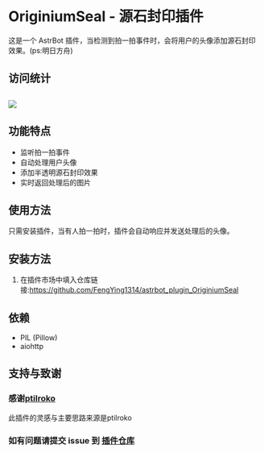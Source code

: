 # OriginiumSeal - 源石封印插件

这是一个 AstrBot 插件，当检测到拍一拍事件时，会将用户的头像添加源石封印效果。(ps:明日方舟)

## 访问统计

## <a href="https://count.getloli.com/"><img src="https://count.getloli.com/get/@:astrbot_plugin_OriginiumSeal?theme=rule34"></a>

## 功能特点

- 监听拍一拍事件
- 自动处理用户头像
- 添加半透明源石封印效果
- 实时返回处理后的图片

## 使用方法

只需安装插件，当有人拍一拍时，插件会自动响应并发送处理后的头像。

## 安装方法

1. 在插件市场中填入仓库链接:https://github.com/FengYing1314/astrbot_plugin_OriginiumSeal

## 依赖

- PIL (Pillow)
- aiohttp


## 支持与致谢

### 感谢[ptilroko](https://github.com/ptilroko)
此插件的灵感与主要思路来源是ptilroko


### 如有问题请提交 issue 到 [插件仓库](https://github.com/FengYing1314/astrbot_plugin_OriginiumSeal)
